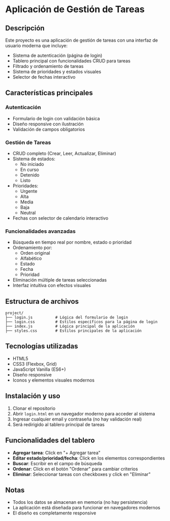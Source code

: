 # Aplicación de Gestión de Tareas

## Descripción

Este proyecto es una aplicación de gestión de tareas con una interfaz de usuario moderna que incluye:

- Sistema de autenticación (página de login)
- Tablero principal con funcionalidades CRUD para tareas
- Filtrado y ordenamiento de tareas
- Sistema de prioridades y estados visuales
- Selector de fechas interactivo

## Características principales

### Autenticación

- Formulario de login con validación básica
- Diseño responsive con ilustración
- Validación de campos obligatorios

### Gestión de Tareas

- CRUD completo (Crear, Leer, Actualizar, Eliminar)
- Sistema de estados:
  - No iniciado
  - En curso
  - Detenido
  - Listo
- Prioridades:
  - Urgente
  - Alta
  - Media
  - Baja
  - Neutral
- Fechas con selector de calendario interactivo

### Funcionalidades avanzadas

- Búsqueda en tiempo real por nombre, estado o prioridad
- Ordenamiento por:
  - Orden original
  - Alfabético
  - Estado
  - Fecha
  - Prioridad
- Eliminación múltiple de tareas seleccionadas
- Interfaz intuitiva con efectos visuales

## Estructura de archivos

```
project/
├── login.js          # Lógica del formulario de login
├── login.css         # Estilos específicos para la página de login
├── index.js          # Lógica principal de la aplicación
├── styles.css        # Estilos principales de la aplicación
```

## Tecnologías utilizadas

- HTML5
- CSS3 (Flexbox, Grid)
- JavaScript Vanilla (ES6+)
- Diseño responsive
- Iconos y elementos visuales modernos

## Instalación y uso

1. Clonar el repositorio
2. Abrir `login.html` en un navegador moderno para acceder al sistema
3. Ingresar cualquier email y contraseña (no hay validación real)
4. Será redirigido al tablero principal de tareas

## Funcionalidades del tablero

- **Agregar tarea**: Click en "+ Agregar tarea"
- **Editar estado/prioridad/fecha**: Click en los elementos correspondientes
- **Buscar**: Escribir en el campo de búsqueda
- **Ordenar**: Click en el botón "Ordenar" para cambiar criterios
- **Eliminar**: Seleccionar tareas con checkboxes y click en "Eliminar"

## Notas

- Todos los datos se almacenan en memoria (no hay persistencia)
- La aplicación está diseñada para funcionar en navegadores modernos
- El diseño es completamente responsive
